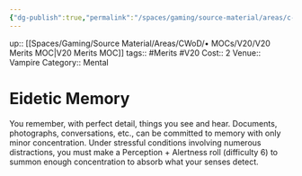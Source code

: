 ```yaml
---
{"dg-publish":true,"permalink":"/spaces/gaming/source-material/areas/c-wo-d/genre/vampire/v20/merits-and-flaws/eidetic-memory/","dgHomeLink":true,"dgPassFrontmatter":true}
---
```


up:: [[Spaces/Gaming/Source Material/Areas/CWoD/• MOCs/V20/V20 Merits MOC|V20 Merits MOC]]
tags:: #Merits #V20 
Cost:: 2
Venue:: Vampire
Category:: Mental
# Eidetic Memory
You remember, with perfect detail, things you see and
hear. Documents, photographs, conversations, etc.,
can be committed to memory with only minor concentration.
Under stressful conditions involving numerous
distractions, you must make a Perception + Alertness
roll (difficulty 6) to summon enough concentration to
absorb what your senses detect.